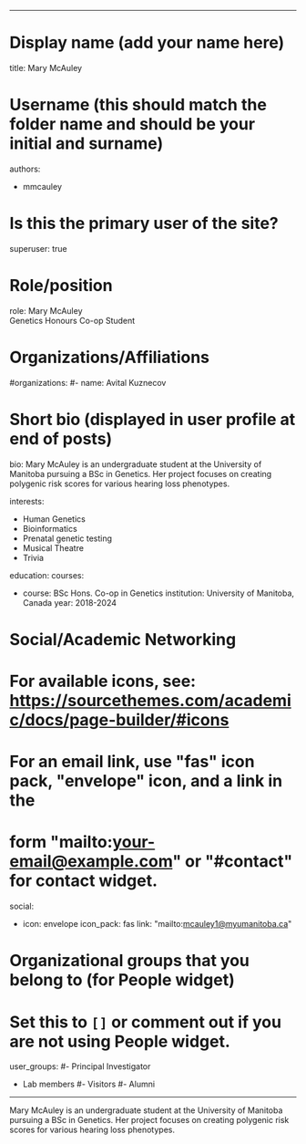 
---
# Display name (add your name here)
title: Mary McAuley

# Username (this should match the folder name and should be your initial and surname)
authors:
- mmcauley

# Is this the primary user of the site?
superuser: true

# Role/position
role: Mary McAuley <br> Genetics Honours Co-op Student

# Organizations/Affiliations
#organizations:
#- name: Avital Kuznecov

# Short bio (displayed in user profile at end of posts)
bio: Mary McAuley is an undergraduate student at the University of Manitoba pursuing a BSc in Genetics. Her project focuses on creating polygenic risk scores for various hearing loss phenotypes.

interests:
- Human Genetics
- Bioinformatics
- Prenatal genetic testing
- Musical Theatre
- Trivia

education:
  courses:
  - course: BSc Hons. Co-op in Genetics
    institution: University of Manitoba, Canada
    year: 2018-2024
    
# Social/Academic Networking
# For available icons, see: https://sourcethemes.com/academic/docs/page-builder/#icons
#   For an email link, use "fas" icon pack, "envelope" icon, and a link in the
#   form "mailto:your-email@example.com" or "#contact" for contact widget.
social:
- icon: envelope
  icon_pack: fas
  link: "mailto:mcauley1@myumanitoba.ca"
  
# Organizational groups that you belong to (for People widget)
#   Set this to `[]` or comment out if you are not using People widget.
user_groups:
#- Principal Investigator
- Lab members
#- Visitors
#- Alumni
---

Mary McAuley is an undergraduate student at the University of Manitoba pursuing a BSc in Genetics. Her project focuses on creating polygenic risk scores for various hearing loss phenotypes. 

